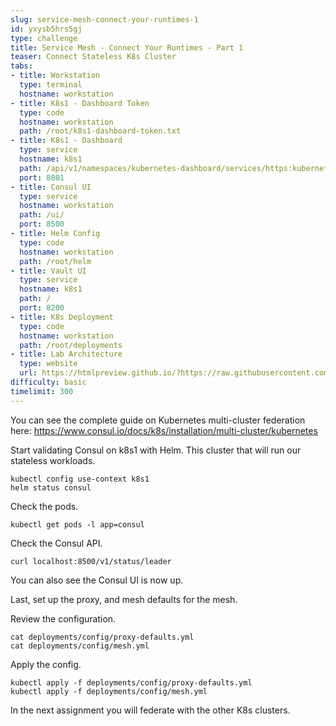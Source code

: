 ```yaml
---
slug: service-mesh-connect-your-runtimes-1
id: yxysb5hrs5gj
type: challenge
title: Service Mesh - Connect Your Runtimes - Part 1
teaser: Connect Stateless K8s Cluster
tabs:
- title: Workstation
  type: terminal
  hostname: workstation
- title: K8s1 - Dashboard Token
  type: code
  hostname: workstation
  path: /root/k8s1-dashboard-token.txt
- title: K8s1 - Dashboard
  type: service
  hostname: k8s1
  path: /api/v1/namespaces/kubernetes-dashboard/services/https:kubernetes-dashboard:/proxy/
  port: 8001
- title: Consul UI
  type: service
  hostname: workstation
  path: /ui/
  port: 8500
- title: Helm Config
  type: code
  hostname: workstation
  path: /root/helm
- title: Vault UI
  type: service
  hostname: k8s1
  path: /
  port: 8200
- title: K8s Deployment
  type: code
  hostname: workstation
  path: /root/deployments
- title: Lab Architecture
  type: website
  url: https://htmlpreview.github.io/?https://raw.githubusercontent.com/hashicorp/field-workshops-consul/master/instruqt-tracks/consul-life-of-a-developer/assets/diagrams/diagrams.html
difficulty: basic
timelimit: 300
---
```

You can see the complete guide on Kubernetes multi-cluster federation here: https://www.consul.io/docs/k8s/installation/multi-cluster/kubernetes <br>

Start validating Consul on k8s1 with Helm. This cluster that will run our stateless workloads.  <br>

```
kubectl config use-context k8s1
helm status consul
```

Check the pods. <br>

```
kubectl get pods -l app=consul
```

Check the Consul API. <br>

```
curl localhost:8500/v1/status/leader
```

You can also see the Consul UI is now up. <br>

Last, set up the proxy, and mesh defaults for the mesh. <br>

Review the configuration. <br>

```
cat deployments/config/proxy-defaults.yml
cat deployments/config/mesh.yml
```

Apply the config. <br>

```
kubectl apply -f deployments/config/proxy-defaults.yml
kubectl apply -f deployments/config/mesh.yml
```

In the next assignment you will federate with the other K8s clusters.
